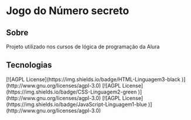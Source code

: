 <h1>Jogo do Número secreto</h1>

<h2> Sobre</h2>
<p>Projeto utilizado nos cursos de lógica de programação da Alura</p>

## Tecnologias
<div>
[![AGPL License](https://img.shields.io/badge/HTML-Linguagem3-black
)](http://www.gnu.org/licenses/agpl-3.0)
[![AGPL License](https://img.shields.io/badge/CSS-Linguagem2-green
)](http://www.gnu.org/licenses/agpl-3.0)
[![AGPL License](https://img.shields.io/badge/JavaScript-Linguagem1-blue
)](http://www.gnu.org/licenses/agpl-3.0)
</div>
